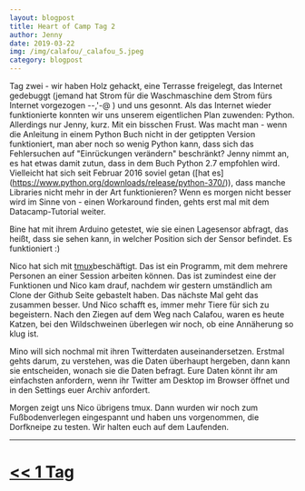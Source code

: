 ```yaml
---
layout: blogpost
title: Heart of Camp Tag 2
author: Jenny
date: 2019-03-22
img: /img/calafou/_calafou_5.jpeg
category: blogpost
---
```


Tag zwei - wir haben Holz gehackt, eine Terrasse freigelegt, das Internet gedebuggt (jemand hat Strom für die Waschmaschine dem Strom fürs Internet vorgezogen  --,'-@ ) und uns gesonnt. Als das Internet wieder funktionierte konnten wir uns unserem eigentlichen Plan zuwenden: Python. Allerdings nur Jenny, kurz. Mit ein bisschen Frust. Was macht man - wenn die Anleitung in einem Python Buch nicht in der getippten Version funktioniert, man aber noch so wenig Python kann, dass sich das Fehlersuchen auf "Einrückungen verändern" beschränkt? Jenny nimmt an, es hat etwas damit zutun, dass in dem Buch Python 2.7 empfohlen wird. Vielleicht hat sich seit Februar 2016 soviel getan ([hat es] (https://www.python.org/downloads/release/python-370/)), dass manche Libraries nicht mehr in der Art funktionieren? Wenn es morgen nicht besser wird im Sinne von - einen Workaround finden, gehts erst mal mit dem Datacamp-Tutorial weiter. 

Bine hat mit ihrem Arduino getestet, wie sie einen Lagesensor abfragt, das heißt, dass sie sehen kann, in welcher Position sich der Sensor befindet. Es funktioniert :)

Nico hat sich mit [tmux](https://www.hamvocke.com/blog/a-quick-and-easy-guide-to-tmux/)beschäftigt. Das ist ein Programm, mit dem mehrere Personen an einer Session arbeiten können. Das ist zumindest eine der Funktionen und Nico kam drauf, nachdem wir gestern umständlich am Clone der Github Seite gebastelt haben. Das nächste Mal geht das zusammen besser. Und Nico schafft es, immer mehr Tiere für sich zu begeistern. Nach den Ziegen auf dem Weg nach Calafou, waren es heute Katzen, bei den Wildschweinen überlegen wir noch, ob eine Annäherung so klug ist.

Mino will sich nochmal mit ihren Twitterdaten auseinandersetzen. Erstmal gehts darum, zu verstehen, was die Daten überhaupt hergeben, dann kann sie entscheiden, wonach sie die Daten befragt. Eure Daten könnt ihr am einfachsten anfordern, wenn ihr Twitter am Desktop im Browser öffnet und in den Settings euer Archiv anfordert.

Morgen zeigt uns Nico übrigens tmux. Dann wurden wir noch zum Fußbodenverlegen eingespannt und haben uns vorgenommen, die Dorfkneipe zu testen. Wir halten euch auf dem Laufenden.


***

# [<< 1 Tag](/calafou_21)
